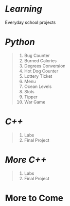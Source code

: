 # *Learning*
Everyday school projects

# *Python*
> 1. Bug Counter
> 2. Burned Calories
> 3. Degrees Conversion
> 4. Hot Dog Counter
> 5. Lottery Ticket
> 6. Menu
> 7. Ocean Levels
> 8. Slots
> 9. Tipper
> 10. War Game


# *C++*
> 1. Labs
> 2. Final Project

# *More C++*
> 1. Labs
> 2. Final Project


# **More to Come**
